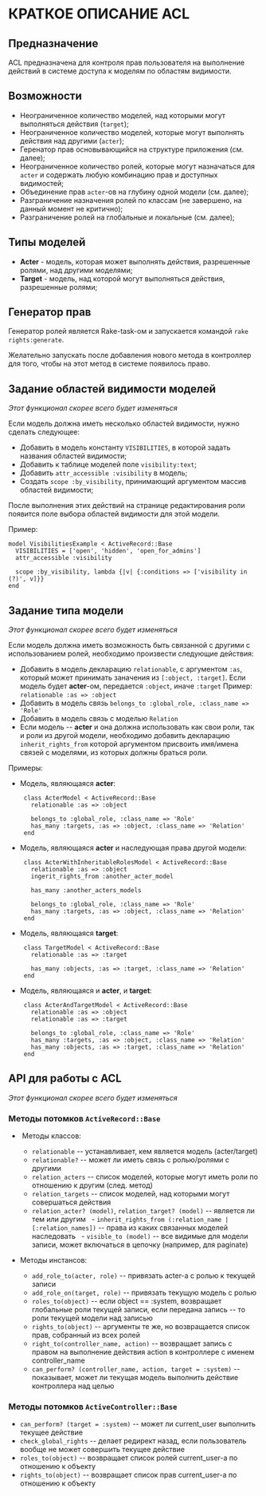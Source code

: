 КРАТКОЕ ОПИСАНИЕ ACL
====================

Предназначение
--------------

ACL предназначена для контроля прав пользователя на выполнение действий в 
системе доступа к моделям по областям видимости. 

Возможности
-----------

*  Неограниченное количество моделей, над которыми могут выполняться
   действия (`target`);
*  Неограниченное количество моделей, которые могут выполнять действия над
   другими (`acter`);
*  Геренатор прав основывающийся на структуре приложения (см. далее);
*  Неограниченное количество ролей, которые могут назначаться для `acter` и
   содержать любую комбинацию прав и доступных видимостей;
*  Объединение прав `acter`-ов на глубину одной модели (см. далее);
*  Разграничение назначения ролей по классам (не завершено, на данный
   момент не критично);
*  Разграничение ролей на глобальные и локальные (см. далее);

Типы моделей
------------

*  __Acter__ - модель, которая может выполнять действия, разрешенные ролями,
   над другими моделями;
*  __Target__ - модель, над которой могут выполняться действия, разрешенные
   ролями;

Генератор прав
--------------

Генератор ролей является Rake-task-ом и запускается командой
`rake rights:generate`.

Желательно запускать после добавления нового метода в контроллер для того,
чтобы на этот метод в системе появилось право.

Задание областей видимости моделей
----------------------------------
*Этот функционал скорее всего будет изменяться*

Если модель должна иметь несколько областей видимости, нужно сделать следующее:

*  Добавить в модель константу `VISIBILITIES`, в которой задать названия областей
   видимости;
*  Добавить к таблице моделей поле `visibility:text`;
*  Добавить `attr_accessible :visibility` в модель; 
*  Создать `scope :by_visibility`, принимающий аргументом массив областей 
   видимости;

После выполнения этих действий на странице редактирования роли появится поле 
выбора областей видимости для этой модели.

Пример:

    model VisibilitiesExample < ActiveRecord::Base
      VISIBILITIES = ['open', 'hidden', 'open_for_admins']
      attr_accessible :visibility

      scope :by_visibility, lambda {|v| {:conditions => ['visibility in (?)', v]}}
    end

Задание типа модели
-------------------
*Этот функционал скорее всего будет изменяться*

Если модель должна иметь возможность быть связанной с другими с использованием 
ролей, необходимо произвести следующие действия:

*  Добавить в модель декларацию `relationable`, с аргументом `:as`, который
   может принимать заначения из `[:object, :target]`. Если модель будет 
   __acter__-ом, передается `:object`, иначе `:target`
   Пример: `relationable :as => :object`
*  Добавить в модель связь `belongs_to :global_role, :class_name => 'Role'`
*  Добавить в модель связь с моделью `Relation`
*  Если модель -- __acter__ и она должна использовать как свои роли, так и
   роли из другой модели, необходимо добавить декларацию `inherit_rights_from`
   которой аргументом присвоить имя/имена связей с моделями, из которых должны
   браться роли.

Примеры:

*  Модель, являющаяся __acter__:

        class ActerModel < ActiveRecord::Base
          relationable :as => :object

          belongs_to :global_role, :class_name => 'Role'
          has_many :targets, :as => :object, :class_name => 'Relation'
        end
*  Модель, являющаяся __acter__ и наследующая права другой модели:

        class ActerWithInheritableRolesModel < ActiveRecord::Base
          relationable :as => :object
          ingerit_rights_from :another_acter_model

          has_many :another_acters_models

          belongs_to :global_role, :class_name => 'Role'
          has_many :targets, :as => :object, :class_name => 'Relation'
        end
*  Модель, являющаяся __target__:

        class TargetModel < ActiveRecord::Base
          relationable :as => :target

          has_many :objects, :as => :target, :class_name => 'Relation'
        end
*  Модель, являющаяся и __acter__, и __target__:

        class ActerAndTargetModel < ActiveRecord::Base
          relationable :as => :object
          relationable :as => :target

          belongs_to :global_role, :class_name => 'Role'
          has_many :targets, :as => :object, :class_name => 'Relation'
          has_many :objects, :as => :target, :class_name => 'Relation'
        end

API для работы с ACL
--------------------
*Этот функционал скорее всего будет изменяться*

### Методы потомков `ActiveRecord::Base`

*  Методы классов:
   -  `relationable` -- устанавливает, кем является модель (acter/target)
   -  `relationable?` -- может ли иметь связь с ролью/ролями с другими
   -  `relation_acters` -- список моделей, которые могут иметь роли по отношению к другим (след. метод)
   -  `relation_targets` -- список моделей, над которыми могут совершаться действия
   -  `relation_acter? (model)`, `relation_target? (model)` -- является ли тем или другим
   -  `inherit_rights_from (:relation_name | [:relation_names])` -- права из каких связанных моделей наследовать
   -  `visible_to (model)` -- все видимые для модели записи, может включаться в цепочку (например, для paginate)

*  Методы инстансов:
   -  `add_role_to(acter, role)` -- привязать acter-а с ролью к текущей записи
   -  `add_role_on(target, role)` -- привязать текущую модель с ролью
   -  `roles_to(object)` -- если object == :system, возвращает глобальные роли текущей записи, если передана запись -- то роли текущей модели над записью
   -  `rights_to(object)` -- аргументы те же, но возвращается список прав, собранный из всех ролей
   -  `right_to(controller_name, action)` -- возвращает запись с правом на выполнение действия action в контроллере c именем controller_name
   -  `can_perform? (controller_name, action, target = :system)` -- показывает, может ли текущая модель выполнить действие контроллера над целью

### Методы потомков `ActiveController::Base`
  - `can_perform? (target = :system)` -- может ли current_user выполнить текущее действие
  - `check_global_rights` -- делает редирект назад, если пользователь вообще не может совершить текущее действие
  - `roles_to(object)` -- возвращает список ролей current_user-а по отношению к объекту
  - `rights_to(object)` -- возвращает список прав current_user-а по отношению к объекту

